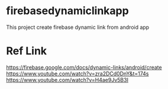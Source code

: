 # firebasedynamiclinkapp

This project create firebase dynamic link from android app 

# Ref Link

https://firebase.google.com/docs/dynamic-links/android/create <br />
https://www.youtube.com/watch?v=zra2DCd0DnY&t=174s <br />
https://www.youtube.com/watch?v=H4ae9Jv5B3I
